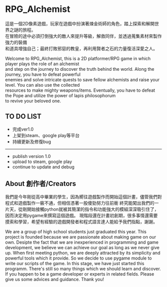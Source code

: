 # RPG_Alchemist
這是一個2D像素遊戲，玩家在遊戲中扮演著煉金術師的角色，踏上探索和解開世界之謎的旅程。<br>
在冒險的途中必須打倒強大的敵人來提升等級，解救同伴，並透過蒐集素材來製作強力的裝備<br>
和道具增強自己；最終打敗邪惡的教皇，再利用賢者之石的力量復活深愛之人。

Welcome to RPG_Alchemist, this is a 2D platformer/RPG game in which player plays the role of an alchemist<br>
and step on the journey to discover the truth behind the world. Along the journey, you have to defeat powerful<br>
enemies and solve intricate quests to save fellow alchemists and raise your level. You can also use the collected<br>
resources to make mighty weapons/items. Eventually, you have to defeat the Pope and utilize the power of lapis philosophorum<br>
to revive your beloved one.


## TO DO LIST

- 完成ver1.0
- 上架到steam、google play等平台
- 持續更新及修復bug
---
- publish version 1.0
- upload to steam, google play
- continue to update and debug

## About 創作者/Creators
我們是今年剛從高中畢業的學生，因為嚮往遊戲製作而開始這個計畫，儘管我們對程式和遊戲製作一竅不通，但相信憑著一股傻勁努力往前衝
終究能闖出我們的一片天，從剛開始接觸python就被其簡潔的指令和功能強大的模組深深吸引住了，因而決定用pygame來撰寫這個遊戲。
現階段還在計畫初創期，很多事情還需要摸索和學習，希望有經驗的遊戲開發者和程式語言達人能給予我們指點，謝謝。

We are a group of high school students just graduated this year. This project is founded because we are passionate about making game on our own.
Desipte the fact that we are inexperienced in programming and game development, we believe we can achieve our goal as long as we never give up.
When first meeting python, we are deeply attracted by its simplicity and powerful tools which it provide. So we decide to use pygame module to 
write our scripts of the game.
In this stage, we have just started this programm. There's still so many things which we should learn and discover. If you happen to be a game 
developer or experts in related fields. Please give us some advices and guidance. Thank you!

